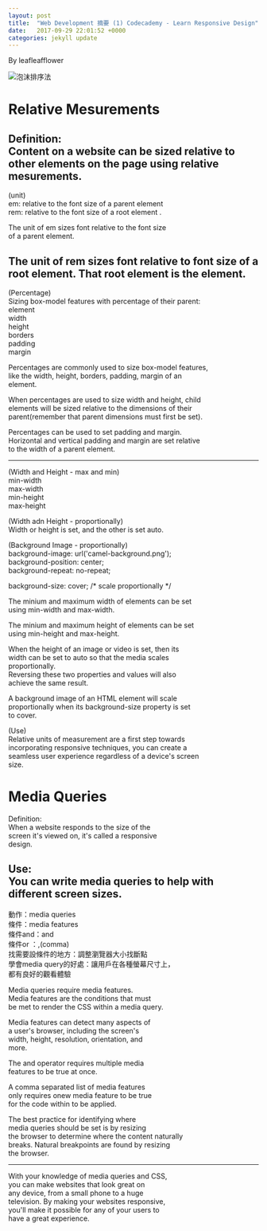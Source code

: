 ```yaml
---
layout: post
title:  "Web Development 摘要 (1) Codecademy - Learn Responsive Design"
date:   2017-09-29 22:01:52 +0000
categories: jekyll update
---
```

By leafleafflower  

![泡沫排序法](https://www.injerry.com/upload/blog/PIC_17540deb1ab2a0646966.jpg)

    
# Relative Mesurements
Definition:  
Content on a website can be sized relative to  
other elements on the page using relative mesurements.  
-------------------------------------------------------  

(unit)  
em:  relative to the font size of a parent element  
rem: relative to the font size of a root element <html>.  

The unit of em sizes font relative to the font size  
of a parent element.  

The unit of rem sizes font relative to font size of a  
root element. That root element is the <html> element.  
------------------------------------------------------------  
(Percentage)  
Sizing box-model features with percentage of their parent:  
element  
    width  
    height  
    borders  
    padding  
    margin  

Percentages are commonly used to size box-model features,  
like the width, height, borders, padding, margin of an  
element.  

When percentages are used to size width and height, child  
elements will be sized relative to the dimensions of their  
parent(remember that parent dimensions must first be set).  

Percentages can be used to set padding and margin.  
Horizontal and vertical padding and margin are set relative  
to the width of a parent element.  

-----------------------------------------------------------  

(Width and Height - max and min)  
min-width  
max-width  
min-height  
max-height  

(Width adn Height - proportionally)  
Width or height is set, and the other is set auto.  

(Background Image - proportionally)  
background-image: url('camel-background.png');  
background-position: center;  
background-repeat: no-repeat;  

background-size: cover; /* scale proportionally */  


The minium and maximum width of elements can be set  
using min-width and max-width.  

The minium and maximum height of elements can be set  
using min-height and max-height.  

When the height of an image or video is set, then its  
width can be set to auto so that the media scales  
proportionally.  
Reversing these two properties and values will also  
achieve the same result.  

A background image of an HTML element will scale  
proportionally when its background-size property is set  
to cover.  

(Use)  
Relative units of measurement are a first step towards  
incorporating responsive techniques, you can create a  
seamless user experience regardless of a device's screen  
size.  

# Media Queries  

Definition:  
When a website responds to the size of the  
screen it's viewed on, it's called a responsive  
design.  

Use:  
You can write media queries to help with  
different screen sizes.  
-------------------------------------------------  
動作：media queries  
條件：media features  
條件and：and  
條件or ：,(comma)  
找需要設條件的地方：調整瀏覽器大小找斷點  
學會media query的好處：讓用戶在各種螢幕尺寸上，  
                     都有良好的觀看體驗  


Media queries require media features.  
Media features are the conditions that must  
be met to render the CSS within a media query.  

Media features can detect many aspects of  
a user's browser, including the screen's  
width, height, resolution, orientation, and  
more.  

The and operator requires multiple media  
features to be true at once.  

A comma separated list of media features  
only requires onew media feature to be true  
for the code within to be applied.  

The best practice for identifying where  
media queries should be set is by resizing  
the browser to determine where the content naturally  
breaks. Natural breakpoints are found by resizing  
the browser.  

--------------------------------------------------  
With your knowledge of media queries and CSS,  
you can make websites that look great on  
any device, from a small phone to a huge  
television. By making your websites responsive,  
you'll make it possible for any of your users to  
have a great experience.  






[帶路雞Pro-App-Store]: https://appsto.re/tw/kp-Sfb.i
[帶路雞-App-Store]: https://appsto.re/tw/amD6eb.i

